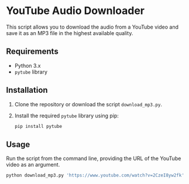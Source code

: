 # YouTube Audio Downloader

This script allows you to download the audio from a YouTube video and save it as an MP3 file in the highest available quality.

## Requirements

- Python 3.x
- `pytube` library

## Installation

1. Clone the repository or download the script `download_mp3.py`.
2. Install the required `pytube` library using pip:

    ```sh
    pip install pytube
    ```

## Usage

Run the script from the command line, providing the URL of the YouTube video as an argument.

```sh
python download_mp3.py 'https://www.youtube.com/watch?v=2CzeI8yw2fk'
